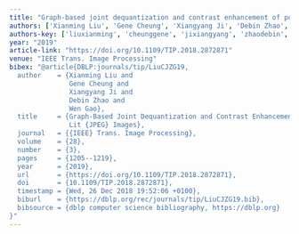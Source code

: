 ```yaml
---
title: "Graph-based joint dequantization and contrast enhancement of poorly lit JPEG images"
authors: ['Xianming Liu', 'Gene Cheung', 'Xiangyang Ji', 'Debin Zhao', 'Wen Gao 0001']
authors-key: ['liuxianming', 'cheunggene', 'jixiangyang', 'zhaodebin', 'gaowen']
year: "2019"
article-link: "https://doi.org/10.1109/TIP.2018.2872871"
venue: "IEEE Trans. Image Processing"
bibex: "@article{DBLP:journals/tip/LiuCJZG19,
  author    = {Xianming Liu and
               Gene Cheung and
               Xiangyang Ji and
               Debin Zhao and
               Wen Gao},
  title     = {Graph-Based Joint Dequantization and Contrast Enhancement of Poorly
               Lit {JPEG} Images},
  journal   = {{IEEE} Trans. Image Processing},
  volume    = {28},
  number    = {3},
  pages     = {1205--1219},
  year      = {2019},
  url       = {https://doi.org/10.1109/TIP.2018.2872871},
  doi       = {10.1109/TIP.2018.2872871},
  timestamp = {Wed, 26 Dec 2018 19:52:06 +0100},
  biburl    = {https://dblp.org/rec/journals/tip/LiuCJZG19.bib},
  bibsource = {dblp computer science bibliography, https://dblp.org}
}"
---
```

